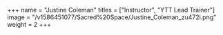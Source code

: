 +++
name = "Justine Coleman"
titles = ["Instructor", "YTT Lead Trainer"]
image = "/v1586451077/Sacred%20Space/Justine_Coleman_zu472i.png"
weight = 2
+++